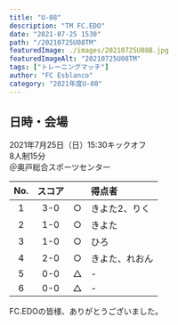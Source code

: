 ```yaml
---
title: "U-08"
description: "TM FC.EDO"
date: "2021-07-25 1530"
path: "/20210725U08TM"
featuredImage: ./images/20210725U08B.jpg
featuredImageAlt: "20210725U08TM"
tags: ["トレーニングマッチ"]
author: "FC Esblanco"
category: "2021年度U-08"
---
```


## 日時・会場

2021年7月25日（日）15:30キックオフ  
8人制15分  
＠奥戸総合スポーツセンター

| No.| スコア |   | 得点者  |
|:--:|:------:|:-:|:--------|
| 1  | 3-0 | ○ |きよた2、りく|
| 2  | 1-0 | ○ |きよた|
| 3  | 1-0 | ○ |ひろ|
| 4  | 2-0 | ○ |きよた、れおん|
| 5  | 0-0 | △ |- |
| 6  | 0-0 | △ |- |


<script src="https://adm.shinobi.jp/s/f9835040bccb6582c56df68b8f5ecca7"></script>


FC.EDOの皆様、ありがとうございました。
